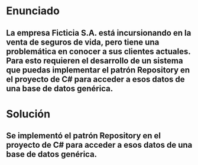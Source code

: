 
# Enunciado

## La empresa Ficticia S.A. está incursionando en la venta de seguros de vida, pero tiene una problemática en conocer a sus clientes actuales. Para esto requieren el desarrollo de un sistema que puedas implementar el patrón Repository en el  proyecto de C# para acceder a esos datos de una base de datos genérica.

# Solución

## Se implementó el patrón Repository en el proyecto de C# para acceder a esos datos de una base de datos genérica. 


